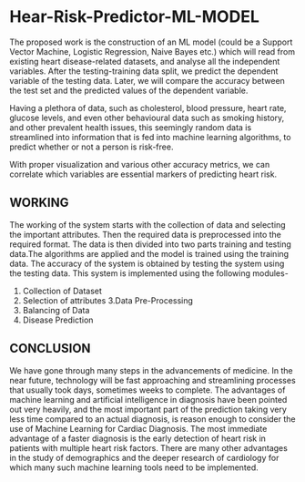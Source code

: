 # Hear-Risk-Predictor-ML-MODEL
The proposed work is the construction of an ML model (could be a Support Vector Machine, Logistic Regression, Naive Bayes etc.) which will read from existing heart disease-related datasets, and analyse all the independent variables.  After the testing-training data split, we predict the dependent variable of the testing data.  Later, we will compare the accuracy between the test set and the predicted values of the dependent variable.

Having a plethora of data, such as cholesterol, blood pressure, heart rate, glucose levels, and even other behavioural data such as smoking history, and other prevalent health issues, this seemingly random data is streamlined into information that is fed into machine learning algorithms, to predict whether or not a person is risk-free.

With proper visualization and various other accuracy metrics, we can correlate which variables are essential markers of predicting heart risk. 
 
## WORKING
The working of the system starts with the collection of data and selecting the important attributes. Then the required data is preprocessed into the required format. The data is then divided into two parts training and testing data.The algorithms are applied and the model is trained using the training data. The accuracy of the system is obtained by testing the system using the testing data. 
This system is implemented using the following modules-
1. Collection of Dataset 
2. Selection of attributes 
3.Data Pre-Processing 
4. Balancing of Data 
5. Disease Prediction

## CONCLUSION
We have gone through many steps in the advancements of medicine. In the near future, technology will be fast approaching and streamlining processes that usually took days, sometimes weeks to complete. The advantages of machine learning and artificial intelligence in diagnosis have been pointed out very heavily, and the most important part of the prediction taking very less time compared to an actual diagnosis, is reason enough to consider the use of Machine Learning for Cardiac Diagnosis. The most immediate advantage of a faster diagnosis is the early detection of heart risk in patients with multiple heart risk factors. There are many other advantages in the study of demographics and the deeper research of cardiology for which many such machine learning tools need to be implemented.
